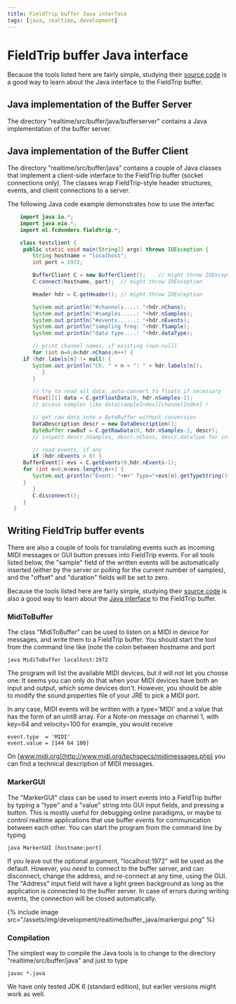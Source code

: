 ```yaml
---
title: FieldTrip buffer Java interface
tags: [java, realtime, development]
---
```


# FieldTrip buffer Java interface

Because the tools listed here are fairly simple, studying their [source code](http://code.google.com/p/fieldtrip/source/browse/trunk/realtime/src/buffer/java) is a good way to learn about the Java interface to the FieldTrip buffer.

## Java implementation of the Buffer Server

The directory "realtime/src/buffer/java/bufferserver" contains a Java implementation of the buffer server.

## Java implementation of the Buffer Client

The directory "realtime/src/buffer/java" contains a couple of Java classes that implement a client-side interface to the FieldTrip buffer (socket connections only). The classes wrap FieldTrip-style header structures, events, and client connections to a server.

The following Java code example demonstrates how to use the interfac

```java
    import java.io.*;
    import java.nio.*;
    import nl.fcdonders.fieldtrip.*;

    class testclient {
     public static void main(String[] args) throws IOException {
        String hostname = "localhost";
        int port = 1972;

        BufferClient C = new BufferClient();    // might throw IOException
        C.connect(hostname, port);  // might throw IOException

        Header hdr = C.getHeader(); // might throw IOException

        System.out.println("#channels....: "+hdr.nChans);
        System.out.println("#samples.....: "+hdr.nSamples);
        System.out.println("#events......: "+hdr.nEvents);
        System.out.println("sampling freq: "+hdr.fSample);
        System.out.println("data type....: "+hdr.dataType);

        // print channel names, if existing (non-null)
        for (int n=0;n<hdr.nChans;n++) {
     if (hdr.labels[n] != null) {
        System.out.println("Ch. " + n + ": " + hdr.labels[n]);
           }
        }

        // try to read all data, auto-convert to floats if necessary
        float[][] data = C.getFloatData(0, hdr.nSamples-1);
        // access samples like data[sampleIndex][channelIndex] !

        // get raw data into a ByteBuffer without conversion
        DataDescription descr = new DataDescription();
        ByteBuffer rawBuf = C.getRawData(0, hdr.nSamples-1, descr);
        // inspect descr.nSamples, descr.nChans, descr.dataType for info on data

        // read events, if any
        if (hdr.nEvents > 0) {
     BufferEvent[] evs = C.getEvents(0,hdr.nEvents-1);
     for (int n=0;n<evs.length;n++) {
        System.out.println("Event: "+n+" Type="+evs[n].getTypeString()+" Value="+evs[n].getValueString());
     }
        }
        C.disconnect();
     }
  }
```

## Writing FieldTrip buffer events

There are also a couple of tools for translating events such as incoming MIDI messages or GUI button presses into FieldTrip events. For all tools listed below, the "sample" field of the written events will be automatically inserted (either by the server or polling for the current number of samples), and the "offset" and "duration" fields will be set to zero.

Because the tools listed here are fairly simple, studying their [source code](http://code.google.com/p/fieldtrip/source/browse/trunk/realtime/src/buffer/java) is also a good way to learn about the [Java interface](/development/realtime/buffer_java) to the FieldTrip buffer.

### MidiToBuffer

The class "MidiToBuffer" can be used to listen on a MIDI in device for messages, and write them to a FieldTrip buffer. You should start the tool from the command line like (note the colon between hostname and port

    java MidiToBuffer localhost:1972

The program will list the available MIDI devices, but it will not let you choose one: It seems you can only do that when your MIDI devices have both an input and output, which some devices don't. However, you should be able to modify the sound.properties file of your JRE to pick a MIDI port.

In any case, MIDI events will be written with a type='MIDI' and a value that has the form of an uint8 array. For a Note-on message on channel 1, with key=64 and velocity=100 for example, you would receive

    event.type  = 'MIDI'
    event.value = [144 64 100]

On [www.midi.org](http://www.midi.org/techspecs/midimessages.php) you can find a technical description of MIDI messages.

### MarkerGUI

The "MarkerGUI" class can be used to insert events into a FieldTrip buffer by typing a "type" and a "value" string into GUI input fields, and pressing a button. This is mostly useful for debugging online paradigms, or maybe to control realtime applications that use buffer events for communication between each other. You can start the program from the command line by typing

    java MarkerGUI [hostname:port]

If you leave out the optional argument, "localhost:1972" will be used as the default. However, you _need_ to connect to the buffer server, and can disconnect, change the address, and re-connect at any time, using the GUI. The "Address" input field will have a light green background as long as the application is connected to the buffer server. In case of errors during writing events, the connection will be closed automatically.

{% include image src="/assets/img/development/realtime/buffer_java/markergui.png" %}

### Compilation

The simplest way to compile the Java tools is to change to the directory "realtime/src/buffer/java" and just to type

    javac *.java

We have only tested JDK 6 (standard edition), but earlier versions might work as well.
